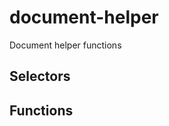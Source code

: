 document-helper
===============

Document helper functions

Selectors
---------


Functions
---------